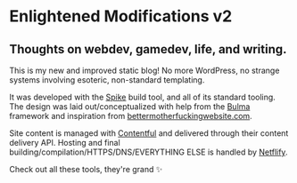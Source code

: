 # Enlightened Modifications v2
## Thoughts on webdev, gamedev, life, and writing.

This is my new and improved static blog! No more WordPress, no strange systems involving esoteric, non-standard templating. 

It was developed with the [Spike](https://spike.cf) build tool, and all of its standard tooling. The design was laid out/conceptualized with help from the [Bulma](http://bulma.io) framework and inspiration from [bettermotherfuckingwebsite.com](http://bettermotherfuckingwebsite.com). 

Site content is managed
with [Contentful](https://www.contentful.com) and delivered through their content delivery API. Hosting and final building/compilation/HTTPS/DNS/EVERYTHING ELSE is handled by [Netflify](https://www.netlify.com).

Check out all these tools, they're grand :sparkles:
